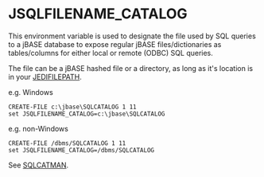 # JSQLFILENAME_CATALOG

<PageHeader />

This environment variable is used to designate the file used by SQL queries to a jBASE database to expose regular jBASE files/dictionaries as tables/columns for either local or remote (ODBC) SQL queries.

The file can be a jBASE hashed file or a directory, as long as it's location is in your [JEDIFILEPATH](./../jedifilepath).

e.g. Windows

```
CREATE-FILE c:\jbase\SQLCATALOG 1 11
set JSQLFILENAME_CATALOG=c:\jbase\SQLCATALOG
```

e.g. non-Windows

```
CREATE-FILE /dbms/SQLCATALOG 1 11
set JSQLFILENAME_CATALOG=/dbms/SQLCATALOG
```

See [SQLCATMAN](./../../administration/utilities/sqlcatman).

<PageFooter />
